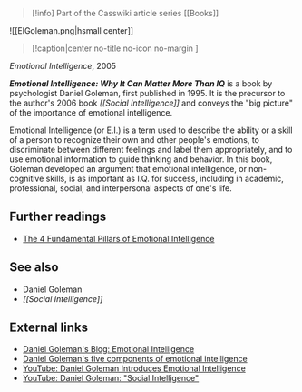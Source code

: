 > [!info] Part of the Casswiki article series [[Books]]

![[EIGoleman.png|hsmall center]]
> [!caption|center no-title no-icon no-margin ]
> 
_Emotional Intelligence_, 2005

_**Emotional Intelligence: Why It Can Matter More Than IQ**_ is a book by psychologist Daniel Goleman, first published in 1995. It is the precursor to the author's 2006 book _[[Social Intelligence]]_ and conveys the "big picture" of the importance of emotional intelligence.

Emotional Intelligence (or E.I.) is a term used to describe the ability or a skill of a person to recognize their own and other people's emotions, to discriminate between different feelings and label them appropriately, and to use emotional information to guide thinking and behavior. In this book, Goleman developed an argument that emotional intelligence, or non-cognitive skills, is as important as I.Q. for success, including in academic, professional, social, and interpersonal aspects of one's life.

Further readings
----------------

*   [The 4 Fundamental Pillars of Emotional Intelligence](https://cassiopaea.org/forum/index.php/topic,30927.0.html)

See also
--------

*   Daniel Goleman
*   _[[Social Intelligence]]_

External links
--------------

*   [Daniel Goleman's Blog: Emotional Intelligence](http://www.danielgoleman.info/topics/emotional-intelligence/)
*   [Daniel Goleman's five components of emotional intelligence](https://www.sonoma.edu/users/s/swijtink/teaching/philosophy_101/paper1/goleman.htm)
*   [YouTube: Daniel Goleman Introduces Emotional Intelligence](https://www.youtube.com/watch?v=Y7m9eNoB3NU)
*   [YouTube: Daniel Goleman: "Social Intelligence"](https://www.youtube.com/watch?v=-hoo_dIOP8k)